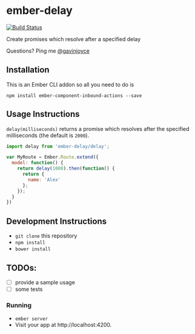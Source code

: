 # ember-delay

[![Build Status](https://travis-ci.org/GavinJoyce/ember-delay.svg)](https://travis-ci.org/GavinJoyce/ember-delay)

Create promises which resolve after a specified delay

Questions? Ping me [@gavinjoyce](https://twitter.com/gavinjoyce)

## Installation

This is an Ember CLI addon so all you need to do is

`npm install ember-component-inbound-actions --save`

## Usage Instructions

`delay(milliseconds)` returns a promise which resolves after the specified milliseconds (the default is `2000`).

```javascript
import delay from 'ember-delay/delay';

var MyRoute = Ember.Route.extend({
  model: function() {
    return delay(1000).then(function() {
      return {
        name: 'Alex'
      };
    });
  }
})
```

## Development Instructions

* `git clone` this repository
* `npm install`
* `bower install`

## TODOs:

* [ ] provide a sample usage
* [ ] some tests

### Running

* `ember server`
* Visit your app at http://localhost:4200.
